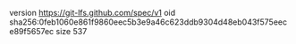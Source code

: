 version https://git-lfs.github.com/spec/v1
oid sha256:0feb1060e861f9860eec5b3e9a46c623ddb9304d48eb043f575eece89f5657ec
size 537
